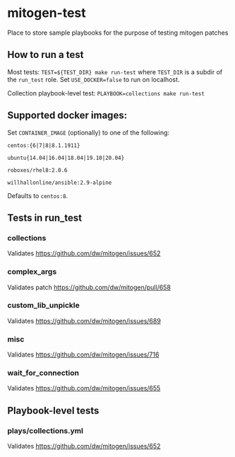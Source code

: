 # mitogen-test
Place to store sample playbooks for the purpose of testing mitogen patches

## How to run a test
Most tests: `TEST=${TEST_DIR} make run-test` where `TEST_DIR` is a subdir of the `run_test` role.
Set `USE_DOCKER=false` to run on localhost.

Collection playbook-level test:
`PLAYBOOK=collections make run-test`


## Supported docker images:
Set `CONTAINER_IMAGE` (optionally) to one of the following:

`centos:{6|7|8|8.1.1911}`

`ubuntu{14.04|16.04|18.04|19.10|20.04}`

`roboxes/rhel8:2.0.6`

`willhallonline/ansible:2.9-alpine`

Defaults to `centos:8`.


## Tests in run_test

### collections
Validates https://github.com/dw/mitogen/issues/652

### complex_args
Validates patch https://github.com/dw/mitogen/pull/658

### custom_lib_unpickle
Validates https://github.com/dw/mitogen/issues/689

### misc
Validates https://github.com/dw/mitogen/issues/716

### wait_for_connection
Validates https://github.com/dw/mitogen/issues/655

## Playbook-level tests

### plays/collections.yml
Validates https://github.com/dw/mitogen/issues/652

